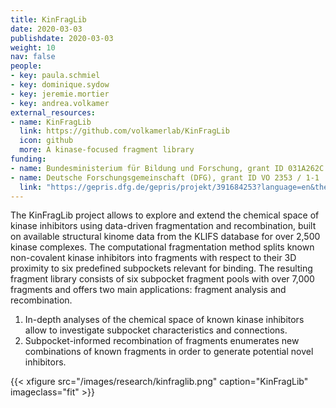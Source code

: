 ```yaml
---
title: KinFragLib
date: 2020-03-03
publishdate: 2020-03-03
weight: 10
nav: false
people:
- key: paula.schmiel
- key: dominique.sydow
- key: jeremie.mortier
- key: andrea.volkamer
external_resources:
- name: KinFragLib
  link: https://github.com/volkamerlab/KinFragLib
  icon: github
  more: A kinase-focused fragment library
funding:
- name: Bundesministerium für Bildung und Forschung, grant ID 031A262C
- name: Deutsche Forschungsgemeinschaft (DFG), grant ID VO 2353 / 1-1
  link: "https://gepris.dfg.de/gepris/projekt/391684253?language=en&the="
---
```


The KinFragLib project allows to explore and extend the chemical space of kinase inhibitors using
data-driven fragmentation and recombination, built on available structural kinome data from the KLIFS database
for over 2,500 kinase complexes. The computational fragmentation method splits known non-covalent
kinase inhibitors into fragments with respect to their 3D proximity to six predefined subpockets relevant for binding.
The resulting fragment library consists of six subpocket fragment pools with over 7,000 fragments and
offers two main applications: fragment analysis and recombination.

1. In-depth analyses of the chemical space of known kinase inhibitors allow to investigate
subpocket characteristics and connections.
2. Subpocket-informed recombination of fragments enumerates new combinations of known fragments
in order to generate potential novel inhibitors.


{{< xfigure src="/images/research/kinfraglib.png" caption="KinFragLib" imageclass="fit" >}}